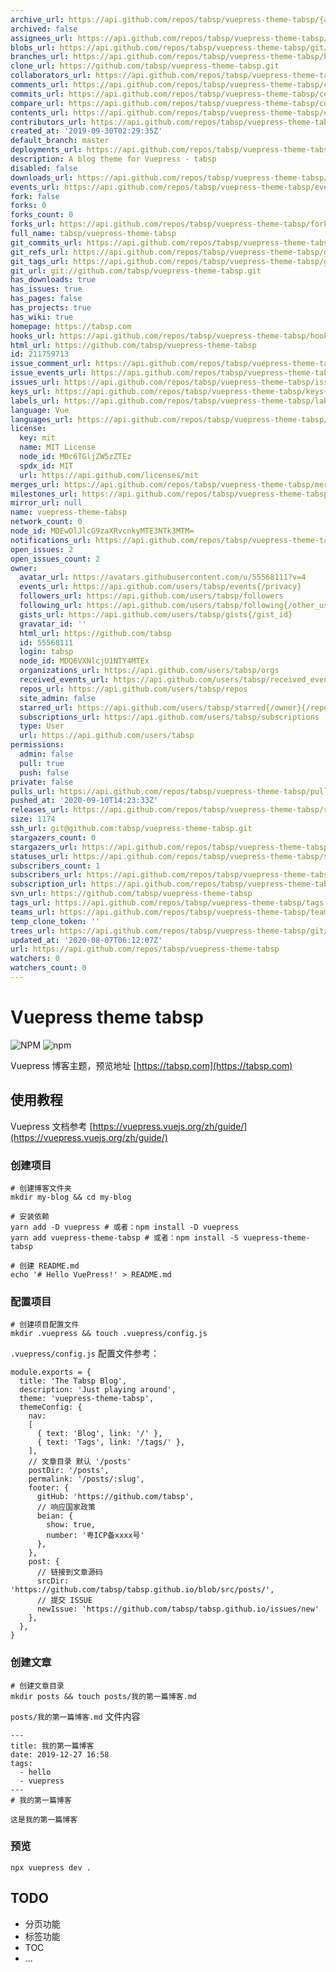 ```yaml
---
archive_url: https://api.github.com/repos/tabsp/vuepress-theme-tabsp/{archive_format}{/ref}
archived: false
assignees_url: https://api.github.com/repos/tabsp/vuepress-theme-tabsp/assignees{/user}
blobs_url: https://api.github.com/repos/tabsp/vuepress-theme-tabsp/git/blobs{/sha}
branches_url: https://api.github.com/repos/tabsp/vuepress-theme-tabsp/branches{/branch}
clone_url: https://github.com/tabsp/vuepress-theme-tabsp.git
collaborators_url: https://api.github.com/repos/tabsp/vuepress-theme-tabsp/collaborators{/collaborator}
comments_url: https://api.github.com/repos/tabsp/vuepress-theme-tabsp/comments{/number}
commits_url: https://api.github.com/repos/tabsp/vuepress-theme-tabsp/commits{/sha}
compare_url: https://api.github.com/repos/tabsp/vuepress-theme-tabsp/compare/{base}...{head}
contents_url: https://api.github.com/repos/tabsp/vuepress-theme-tabsp/contents/{+path}
contributors_url: https://api.github.com/repos/tabsp/vuepress-theme-tabsp/contributors
created_at: '2019-09-30T02:29:35Z'
default_branch: master
deployments_url: https://api.github.com/repos/tabsp/vuepress-theme-tabsp/deployments
description: A blog theme for Vuepress - tabsp
disabled: false
downloads_url: https://api.github.com/repos/tabsp/vuepress-theme-tabsp/downloads
events_url: https://api.github.com/repos/tabsp/vuepress-theme-tabsp/events
fork: false
forks: 0
forks_count: 0
forks_url: https://api.github.com/repos/tabsp/vuepress-theme-tabsp/forks
full_name: tabsp/vuepress-theme-tabsp
git_commits_url: https://api.github.com/repos/tabsp/vuepress-theme-tabsp/git/commits{/sha}
git_refs_url: https://api.github.com/repos/tabsp/vuepress-theme-tabsp/git/refs{/sha}
git_tags_url: https://api.github.com/repos/tabsp/vuepress-theme-tabsp/git/tags{/sha}
git_url: git://github.com/tabsp/vuepress-theme-tabsp.git
has_downloads: true
has_issues: true
has_pages: false
has_projects: true
has_wiki: true
homepage: https://tabsp.com
hooks_url: https://api.github.com/repos/tabsp/vuepress-theme-tabsp/hooks
html_url: https://github.com/tabsp/vuepress-theme-tabsp
id: 211759713
issue_comment_url: https://api.github.com/repos/tabsp/vuepress-theme-tabsp/issues/comments{/number}
issue_events_url: https://api.github.com/repos/tabsp/vuepress-theme-tabsp/issues/events{/number}
issues_url: https://api.github.com/repos/tabsp/vuepress-theme-tabsp/issues{/number}
keys_url: https://api.github.com/repos/tabsp/vuepress-theme-tabsp/keys{/key_id}
labels_url: https://api.github.com/repos/tabsp/vuepress-theme-tabsp/labels{/name}
language: Vue
languages_url: https://api.github.com/repos/tabsp/vuepress-theme-tabsp/languages
license:
  key: mit
  name: MIT License
  node_id: MDc6TGljZW5zZTEz
  spdx_id: MIT
  url: https://api.github.com/licenses/mit
merges_url: https://api.github.com/repos/tabsp/vuepress-theme-tabsp/merges
milestones_url: https://api.github.com/repos/tabsp/vuepress-theme-tabsp/milestones{/number}
mirror_url: null
name: vuepress-theme-tabsp
network_count: 0
node_id: MDEwOlJlcG9zaXRvcnkyMTE3NTk3MTM=
notifications_url: https://api.github.com/repos/tabsp/vuepress-theme-tabsp/notifications{?since,all,participating}
open_issues: 2
open_issues_count: 2
owner:
  avatar_url: https://avatars.githubusercontent.com/u/55568111?v=4
  events_url: https://api.github.com/users/tabsp/events{/privacy}
  followers_url: https://api.github.com/users/tabsp/followers
  following_url: https://api.github.com/users/tabsp/following{/other_user}
  gists_url: https://api.github.com/users/tabsp/gists{/gist_id}
  gravatar_id: ''
  html_url: https://github.com/tabsp
  id: 55568111
  login: tabsp
  node_id: MDQ6VXNlcjU1NTY4MTEx
  organizations_url: https://api.github.com/users/tabsp/orgs
  received_events_url: https://api.github.com/users/tabsp/received_events
  repos_url: https://api.github.com/users/tabsp/repos
  site_admin: false
  starred_url: https://api.github.com/users/tabsp/starred{/owner}{/repo}
  subscriptions_url: https://api.github.com/users/tabsp/subscriptions
  type: User
  url: https://api.github.com/users/tabsp
permissions:
  admin: false
  pull: true
  push: false
private: false
pulls_url: https://api.github.com/repos/tabsp/vuepress-theme-tabsp/pulls{/number}
pushed_at: '2020-09-10T14:23:33Z'
releases_url: https://api.github.com/repos/tabsp/vuepress-theme-tabsp/releases{/id}
size: 1174
ssh_url: git@github.com:tabsp/vuepress-theme-tabsp.git
stargazers_count: 0
stargazers_url: https://api.github.com/repos/tabsp/vuepress-theme-tabsp/stargazers
statuses_url: https://api.github.com/repos/tabsp/vuepress-theme-tabsp/statuses/{sha}
subscribers_count: 1
subscribers_url: https://api.github.com/repos/tabsp/vuepress-theme-tabsp/subscribers
subscription_url: https://api.github.com/repos/tabsp/vuepress-theme-tabsp/subscription
svn_url: https://github.com/tabsp/vuepress-theme-tabsp
tags_url: https://api.github.com/repos/tabsp/vuepress-theme-tabsp/tags
teams_url: https://api.github.com/repos/tabsp/vuepress-theme-tabsp/teams
temp_clone_token: ''
trees_url: https://api.github.com/repos/tabsp/vuepress-theme-tabsp/git/trees{/sha}
updated_at: '2020-08-07T06:12:07Z'
url: https://api.github.com/repos/tabsp/vuepress-theme-tabsp
watchers: 0
watchers_count: 0
---
```


# Vuepress theme tabsp

![NPM](https://img.shields.io/npm/l/vuepress-theme-tabsp)
![npm](https://img.shields.io/npm/v/vuepress-theme-tabsp)

Vuepress 博客主题，预览地址 [https://tabsp.com](https://tabsp.com)

## 使用教程

Vuepress 文档参考 [https://vuepress.vuejs.org/zh/guide/](https://vuepress.vuejs.org/zh/guide/)

### 创建项目

```
# 创建博客文件夹
mkdir my-blog && cd my-blog

# 安装依赖
yarn add -D vuepress # 或者：npm install -D vuepress
yarn add vuepress-theme-tabsp # 或者：npm install -S vuepress-theme-tabsp

# 创建 README.md
echo '# Hello VuePress!' > README.md
```

### 配置项目

```
# 创建项目配置文件
mkdir .vuepress && touch .vuepress/config.js
```
`.vuepress/config.js` 配置文件参考：

```
module.exports = {
  title: 'The Tabsp Blog',
  description: 'Just playing around',
  theme: 'vuepress-theme-tabsp',
  themeConfig: {
    nav: 
    [
      { text: 'Blog', link: '/' },
      { text: 'Tags', link: '/tags/' },
    ],
    // 文章目录 默认 '/posts'
    postDir: '/posts',
    permalink: '/posts/:slug',
    footer: {
      gitHub: 'https://github.com/tabsp',
      // 响应国家政策
      beian: {
        show: true,
        number: '粤ICP备xxxx号'
      },
    },
    post: {
      // 链接到文章源码
      srcDir: 'https://github.com/tabsp/tabsp.github.io/blob/src/posts/',
      // 提交 ISSUE
      newIssue: 'https://github.com/tabsp/tabsp.github.io/issues/new'
    },
  },
}
```
### 创建文章

```
# 创建文章目录
mkdir posts && touch posts/我的第一篇博客.md
```

`posts/我的第一篇博客.md` 文件内容

```
---
title: 我的第一篇博客
date: 2019-12-27 16:58
tags:
  - hello
  - vuepress
---
# 我的第一篇博客

这是我的第一篇博客
```

### 预览

`npx vuepress dev .`

## TODO

- 分页功能
- 标签功能
- TOC
- ...